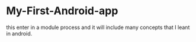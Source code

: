 # My-First-Android-app
this enter in a module process and it will include many concepts that I leant in android.
